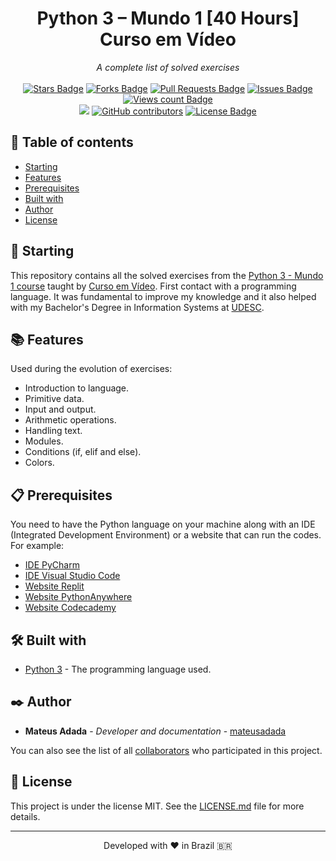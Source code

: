 <h1 align="center">Python 3 – Mundo 1 [40 Hours] Curso em Vídeo</h1>
<div align="center"><i>A complete list of solved exercises</i><br><br>
<a href="https://github.com/mateusadada/python3-Mundo1-CursoEmVideo/stargazers"><img src="https://img.shields.io/github/stars/mateusadada/python3-Mundo1-CursoEmVideo" alt="Stars Badge"/></a>
<a href="https://github.com/mateusadada/python3-Mundo1-CursoEmVideo/network/members"><img src="https://img.shields.io/github/forks/mateusadada/python3-Mundo1-CursoEmVideo" alt="Forks Badge"/></a>
<a href="https://github.com/mateusadada/python3-Mundo1-CursoEmVideo/pulls"><img src="https://img.shields.io/github/issues-pr/mateusadada/python3-Mundo1-CursoEmVideo" alt="Pull Requests Badge"/></a>
<a href="https://github.com/mateusadada/python3-Mundo1-CursoEmVideo/issues"><img src="https://img.shields.io/github/issues/mateusadada/python3-Mundo1-CursoEmVideo" alt="Issues Badge"/></a>
<a href="https://github.com/python3-Mundo1-CursoEmVideo"><img src="https://komarev.com/ghpvc/?username=python3-Mundo1-CursoEmVideo&color=447ff7&label=views" alt="Views count Badge"/></a>
<br><a href="https://mateusadada.github.io/python3-Mundo1-CursoEmVideo/" target="blank"><img src="https://img.shields.io/website?url=https%3A%2F%2Fmateusadada.github.io%2Fpython3-Mundo1-CursoEmVideo&logo=github" /></a>
<a href="https://github.com/mateusadada/python3-Mundo1-CursoEmVideo/graphs/contributors"><img alt="GitHub contributors" src="https://img.shields.io/github/contributors/mateusadada/python3-Mundo1-CursoEmVideo?color=2b9348"></a>
<a href="https://github.com/mateusadada/python3-Mundo1-CursoEmVideo/blob/main/LICENSE"><img src="https://img.shields.io/github/license/mateusadada/python3-Mundo1-CursoEmVideo?color=2b9348" alt="License Badge"/></a>
</div>

## 📜 Table of contents

- [Starting](#-starting)
- [Features](#-features)
- [Prerequisites](#-prerequisites)
- [Built with](#️-built-with)
- [Author](#️-author)
- [License](#-license)

## 🚀 Starting

This repository contains all the solved exercises from the [Python 3 - Mundo 1 course](https://www.cursoemvideo.com/curso/python-3-mundo-1/) taught by [Curso em Vídeo](https://www.cursoemvideo.com/). First contact with a programming language. It was fundamental to improve my knowledge and it also helped with my Bachelor's Degree in Information Systems at [UDESC](https://www.udesc.br/).

## 📚 Features

Used during the evolution of exercises:

- Introduction to language.
- Primitive data.
- Input and output.
- Arithmetic operations.
- Handling text.
- Modules.
- Conditions (if, elif and else).
- Colors.

## 📋 Prerequisites

You need to have the Python language on your machine along with an IDE (Integrated Development Environment) or a website that can run the codes. For example:

* [IDE PyCharm](https://www.jetbrains.com/pycharm/)
* [IDE Visual Studio Code](https://code.visualstudio.com/)
* [Website Replit](https://replit.com/)
* [Website PythonAnywhere](https://www.pythonanywhere.com/)
* [Website Codecademy](https://www.codecademy.com/)

## 🛠️ Built with

* [Python 3](https://www.python.org/) - The programming language used.

## ✒️ Author

* **Mateus Adada** - *Developer and documentation* - [mateusadada](https://github.com/mateusadada)

You can also see the list of all [collaborators](https://github.com/mateusadada/python3-Mundo1-CursoEmVideo/graphs/contributors) who participated in this project.

## 📄 License

This project is under the license MIT. See the [LICENSE.md](https://github.com/mateusadada/python3-Mundo1-CursoEmVideo/blob/main/LICENSE) file for more details.

<hr><p align="center">Developed with ❤️ in Brazil 🇧🇷</p>
